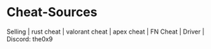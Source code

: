 # Cheat-Sources
Selling  |  rust cheat  |  valorant cheat | apex cheat | FN Cheat |  Driver  | 
Discord: the0x9
